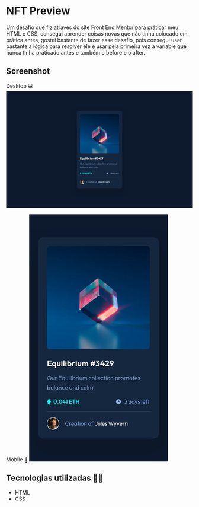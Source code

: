 # NFT Preview

Um desafio que fiz através do site Front End Mentor para práticar meu HTML e CSS, consegui aprender coisas novas que não tinha colocado em prática antes, gostei bastante de fazer esse desafio, pois consegui usar bastante a lógica para resolver ele e usar pela primeira vez a variable que nunca tinha práticado antes e também o before e o after.

## Screenshot 
Desktop 💻
<img src="./design/desktop-design.jpg" alt="Captura de tela desktop">

Mobile 📱
<img src="./design/mobile-design.jpg" alt="Captura de tela mobile">

## Tecnologias utilizadas 👨‍💻
- HTML
- CSS